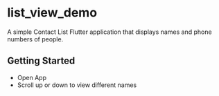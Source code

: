 # list_view_demo

A simple Contact List Flutter application that displays names and phone numbers of people.

## Getting Started

- Open App
- Scroll up or down to view different names
